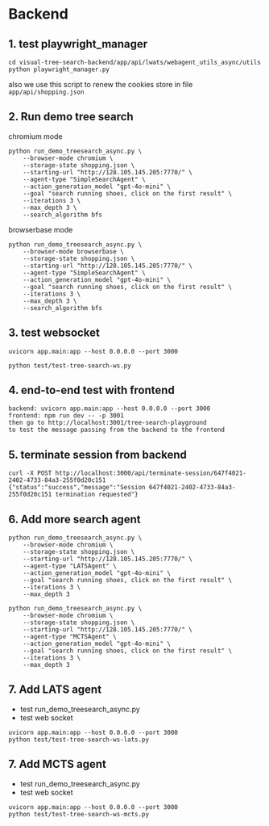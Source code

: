 # Backend
## 1. test playwright_manager
```
cd visual-tree-search-backend/app/api/lwats/webagent_utils_async/utils
python playwright_manager.py
```
also we use this script to renew the cookies store in file `app/api/shopping.json`

## 2. Run demo tree search
chromium mode
```
python run_demo_treesearch_async.py \
    --browser-mode chromium \
    --storage-state shopping.json \
    --starting-url "http://128.105.145.205:7770/" \
    --agent-type "SimpleSearchAgent" \
    --action_generation_model "gpt-4o-mini" \
    --goal "search running shoes, click on the first result" \
    --iterations 3 \
    --max_depth 3 \
    --search_algorithm bfs
```

browserbase mode
```
python run_demo_treesearch_async.py \
    --browser-mode browserbase \
    --storage-state shopping.json \
    --starting-url "http://128.105.145.205:7770/" \
    --agent-type "SimpleSearchAgent" \
    --action_generation_model "gpt-4o-mini" \
    --goal "search running shoes, click on the first result" \
    --iterations 3 \
    --max_depth 3 \
    --search_algorithm bfs
```


## 3. test websocket
```
uvicorn app.main:app --host 0.0.0.0 --port 3000

python test/test-tree-search-ws.py
```

## 4. end-to-end test with frontend
```
backend: uvicorn app.main:app --host 0.0.0.0 --port 3000
frontend: npm run dev -- -p 3001
then go to http://localhost:3001/tree-search-playground
to test the message passing from the backend to the frontend
```



## 5. terminate session from backend
```
curl -X POST http://localhost:3000/api/terminate-session/647f4021-2402-4733-84a3-255f0d20c151
{"status":"success","message":"Session 647f4021-2402-4733-84a3-255f0d20c151 termination requested"}
```

## 6. Add more search agent
```
python run_demo_treesearch_async.py \
    --browser-mode chromium \
    --storage-state shopping.json \
    --starting-url "http://128.105.145.205:7770/" \
    --agent-type "LATSAgent" \
    --action_generation_model "gpt-4o-mini" \
    --goal "search running shoes, click on the first result" \
    --iterations 3 \
    --max_depth 3
```

```
python run_demo_treesearch_async.py \
    --browser-mode chromium \
    --storage-state shopping.json \
    --starting-url "http://128.105.145.205:7770/" \
    --agent-type "MCTSAgent" \
    --action_generation_model "gpt-4o-mini" \
    --goal "search running shoes, click on the first result" \
    --iterations 3 \
    --max_depth 3
```

## 7. Add LATS agent
* test run_demo_treesearch_async.py
* test web socket
```
uvicorn app.main:app --host 0.0.0.0 --port 3000
python test/test-tree-search-ws-lats.py
```

## 7. Add MCTS agent
* test run_demo_treesearch_async.py
* test web socket
```
uvicorn app.main:app --host 0.0.0.0 --port 3000
python test/test-tree-search-ws-mcts.py
```